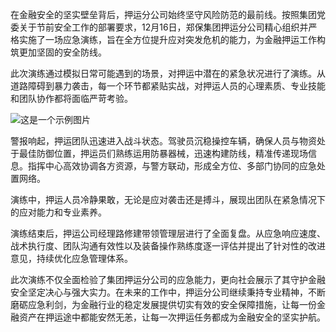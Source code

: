在金融安全的坚实壁垒背后，押运分公司始终坚守风险防范的最前线。按照集团党委关于节前安全工作的部署要求，12月16日，郑保集团押运分公司精心组织并严格实施了一场应急演练，旨在全方位提升应对突发危机的能力，为金融押运工作构筑更加坚固的安全防线。

此次演练通过模拟日常可能遇到的场景，对押运中潜在的紧急状况进行了演练。从道路障碍到暴力袭击，每一个环节都紧贴实战，对押运人员的心理素质、专业技能和团队协作都将面临严苛考验。


![这是一个示例图片](/img/251638271ihy.jpg)

警报响起，押运团队迅速进入战斗状态。驾驶员沉稳操控车辆，确保人员与物资处于最佳防御位置，押运员们熟练运用防暴器械，迅速构建防线，精准传递现场信息。指挥中心高效协调各方资源，与警方联动，形成全方位、多部门协同的应急处置网络。

演练中，押运人员冷静果敢，无论是应对袭击还是搏斗，展现出团队在紧急情况下的应对能力和专业素养。


演练结束后，押运公司经理路修建带领管理层进行了全面复盘。从应急响应速度、战术执行度、团队沟通有效性以及装备操作熟练度逐一评估并提出了针对性的改进意见，持续优化应急管理体系。

此次演练不仅全面检验了集团押运分公司的应急能力，更向社会展示了其守护金融安全坚定决心与强大实力。在未来的工作中，押运分公司继续秉持专业精神，不断磨砺应急利剑，为金融行业的稳定发展提供切实有效的安全保障措施，让每一份金融资产在押运途中都能安然无恙，让每一次押运任务都成为金融安全的坚实护航。